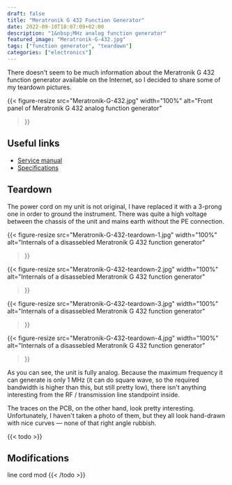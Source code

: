 ```yaml
---
draft: false
title: "Meratronik G 432 Function Generator"
date: 2022-09-10T18:07:09+02:00
description: "1&nbsp;MHz analog function generator"
featured_image: "Meratronik-G-432.jpg"
tags: ["function generator", "teardown"]
categories: ["electronics"]
---
```

There doesn't seem to be much information about the Meratronik G&nbsp;432
function generator available on the Internet, so I decided to share some of
my teardown pictures.

{{< figure-resize src="Meratronik-G-432.jpg" width="100%"
    alt="Front panel of Meratronik G 432 analog function generator"
>}}


## Useful links
- [Service manual](http://bee.mif.pg.gda.pl/ciasteczkowypotwor/Polskie%20mierniki/Moje/G432.pdf)
- [Specifications](http://delibra.bg.polsl.pl/Content/7874/GF_G-432.pdf)


## Teardown
The power cord on my unit is not original, I have replaced it with a 3-prong
one in order to ground the instrument. There was quite a high voltage between
the chassis of the unit and mains earth without the PE connection.

{{< figure-resize src="Meratronik-G-432-teardown-1.jpg" width="100%"
    alt="Internals of a disassebled Meratronik G 432 function generator"
>}}

{{< figure-resize src="Meratronik-G-432-teardown-2.jpg" width="100%"
    alt="Internals of a disassebled Meratronik G 432 function generator"
>}}

{{< figure-resize src="Meratronik-G-432-teardown-3.jpg" width="100%"
    alt="Internals of a disassebled Meratronik G 432 function generator"
>}}

{{< figure-resize src="Meratronik-G-432-teardown-4.jpg" width="100%"
    alt="Internals of a disassebled Meratronik G 432 function generator"
>}}

As you can see, the unit is fully analog. Because the maximum frequency it can
generate is only 1&nbsp;MHz (it can do square wave, so the required bandwidth
is higher than this, but still pretty low), there isn't anything interesting
from the RF / transmission line standpoint inside.

The traces on the PCB, on the other hand, look pretty interesting.
Unfortunately, I haven't taken a photo of them, but they all look hand-drawn
with nice curves &mdash; none of that right angle rubbish.


{{< todo >}}
## Modifications
line cord mod
{{< /todo >}}

